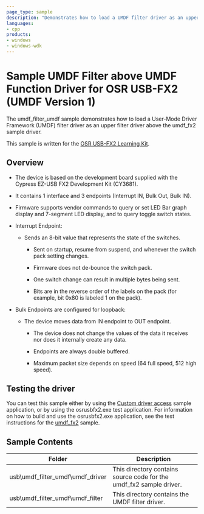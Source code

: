 ```yaml
---
page_type: sample
description: "Demonstrates how to load a UMDF filter driver as an upper filter driver above the umdf_fx2 sample driver."
languages:
- cpp
products:
- windows
- windows-wdk
---
```


# Sample UMDF Filter above UMDF Function Driver for OSR USB-FX2 (UMDF Version 1)

The umdf\_filter\_umdf sample demonstrates how to load a User-Mode Driver Framework (UMDF) filter driver as an upper filter driver above the umdf\_fx2 sample driver.

This sample is written for the [OSR USB-FX2 Learning Kit](https://www.osronline.com/hardware/OSRFX2_32.pdf).

## Overview

- The device is based on the development board supplied with the Cypress EZ-USB FX2 Development Kit (CY3681).

- It contains 1 interface and 3 endpoints (Interrupt IN, Bulk Out, Bulk IN).

- Firmware supports vendor commands to query or set LED Bar graph display and 7-segment LED display, and to query toggle switch states.

- Interrupt Endpoint:

  - Sends an 8-bit value that represents the state of the switches.

    - Sent on startup, resume from suspend, and whenever the switch pack setting changes.

    - Firmware does not de-bounce the switch pack.

    - One switch change can result in multiple bytes being sent.

    - Bits are in the reverse order of the labels on the pack (for example, bit 0x80 is labeled 1 on the pack).

- Bulk Endpoints are configured for loopback:

  - The device moves data from IN endpoint to OUT endpoint.

    - The device does not change the values of the data it receives nor does it internally create any data.

    - Endpoints are always double buffered.

    - Maximum packet size depends on speed (64 full speed, 512 high speed).

## Testing the driver

You can test this sample either by using the [Custom driver access](https://go.microsoft.com/fwlink/p/?linkid=2114373) sample application, or by using the osrusbfx2.exe test application. For information on how to build and use the osrusbfx2.exe application, see the test instructions for the [umdf\_fx2](https://docs.microsoft.com/samples/microsoft/windows-driver-samples/sample-umdf-filter-above-umdf-function-driver-for-osr-usb-fx2-umdf-version-1/) sample.

## Sample Contents

| Folder | Description |
| --- | --- |
| usb\umdf_filter_umdf\umdf_driver | This directory contains source code for the umdf_fx2 sample driver. |
| usb\umdf_filter_umdf\umdf_filter | This directory contains the UMDF filter driver. |
